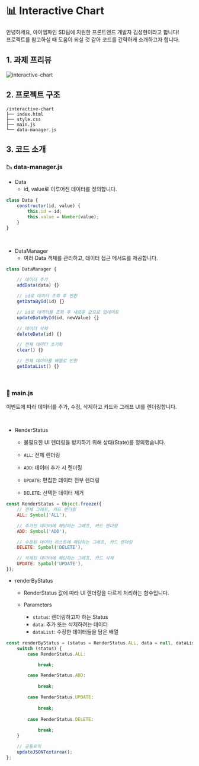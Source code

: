 # 📊 Interactive Chart

안녕하세요, 아이엠파인 SD팀에 지원한 프론트엔드 개발자 김성현이라고 합니다!<br>
프로젝트를 참고하실 때 도움이 되실 것 같아 코드를 간략하게 소개하고자 합니다.<br>

## 1. 과제 프리뷰
![interactive-chart](https://github.com/user-attachments/assets/5af65b56-eb4c-4ebc-9e7a-f6f3f033bdf5)


## 2. 프로젝트 구조
```
/interactive-chart
├── index.html
├── style.css
├── main.js
└── data-manager.js
```

## 3. 코드 소개


### 📉 data-manager.js


- Data
  - id, value로 이루어진 데이터를 정의합니다. 

```javascript
class Data {
    constructor(id, value) {
        this.id = id;
        this.value = Number(value);
    }
}
```
<br>

- DataManager
  - 여러 Data 객체를 관리하고, 데이터 접근 메서드를 제공합니다.


```javascript
class DataManager {

    // 데이터 추가
    addData(data) {} 

    // id로 데이터 조회 후 반환
    getDataById(id) {} 

    // id로 데이터를 조회 후 새로운 값으로 업데이트
    updateDataById(id, newValue) {} 

    // 데이터 삭제
    deleteData(id) {} 

    // 전체 데이터 초기화
    clear() {} 

    // 전체 데이터를 배열로 반환
    getDataList() {} 
```

<br>

### 🏁 main.js

이벤트에 따라 데이터를 추가, 수정, 삭제하고 카드와 그래프 UI를 렌더링합니다.

<br>

- RenderStatus
  - 불필요한 UI 렌더링을 방지하기 위해 상태(State)를 정의했습니다.


  - `ALL`: 전체 렌더링 <br>
  - `ADD`: 데이터 추가 시 렌더링 <br>
  - `UPDATE`: 편집한 데이터 전부 렌더링 <br>
  - `DELETE`: 선택한 데이터 제거<br>

```javascript
const RenderStatus = Object.freeze({
    // 전체 그래프, 카드 렌더링
    ALL: Symbol('ALL'),

    // 추가된 데이터에 해당하는 그래프, 카드 렌더링
    ADD: Symbol('ADD'), 

    // 수정된 데이터 리스트에 해당하는 그래프, 카드 렌더링
    DELETE: Symbol('DELETE'), 

    // 삭제된 데이터에 해당하는 그래프, 카드 삭제
    UPDATE: Symbol('UPDATE'), 
});
```


- renderByStatus
  - RenderStatus 값에 따라 UI 렌더링을 다르게 처리하는 함수입니다. <br>
  - Parameters <br>
  
      - `status`: 렌더링하고자 하는 Status <br>
      - `data`: 추가 또는 삭제하려는 데이터 <br>
      - `dataList`: 수정한 데이터들을 담은 배열 <br>

```javascript
const renderByStatus = (status = RenderStatus.ALL, data = null, dataList = null) => {
    switch (status) {
        case RenderStatus.ALL:

            break;

        case RenderStatus.ADD:
            
            break;

        case RenderStatus.UPDATE:
            
            break;
    
        case RenderStatus.DELETE:
            
            break;
    }

    // 공통로직
    updateJSONTextarea();
};
```
